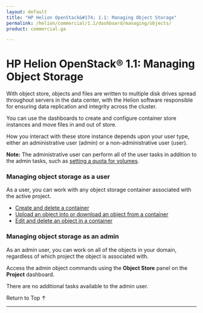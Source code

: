 ```yaml
---
layout: default
title: "HP Helion OpenStack&#174; 1.1: Managing Object Storage"
permalink: /helion/commercial/1.1/dashboard/managing/objects/
product: commercial.ga

---
```

<!--PUBLISHED-->

<script>

function PageRefresh {
onLoad="window.refresh"
}

PageRefresh();

</script>

<!-- <p style="font-size: small;"> <a href="/helion/commercial/1.1/ga1/install/">&#9664; PREV</a> | <a href="/helion/commercial/1.1/ga1/install-overview/">&#9650; UP</a> | <a href="/helion/commercial/1.1/ga1/">NEXT &#9654;</a></p> -->

# HP Helion OpenStack&#174; 1.1: Managing Object Storage

With object store, objects and files are written to multiple disk drives spread throughout servers in the data center, with the Helion software responsible for ensuring data replication and integrity across the cluster.

You can use the dashboards to create and configure container store instances and move files in and out of store. 
<p>How you interact with these store instance depends upon your user type, either an administrative user (admin) or a non-administrative user (user).</p> 

**Note:** The administrative user can perform all of the user tasks in addition to the admin tasks, such as [setting a quota for volumes](/helion/commercial/1.1/dashboard/managing/projects/).

### Managing object storage as a user ###

As a user, you can work with any object storage container associated with the active project. 

* [Create and delete a container](/helion/commercial/1.1/dashboard/managing/container/create/)
* [Upload an object into or download an object from a container](/helion/commercial/1.1/dashboard/managing/container/upload/)
* [Edit and delete an object in a container](/helion/commercial/1.1/dashboard/managing/container/edit/)

### Managing object storage as an admin ###

As an admin user, you can work on all of the objects in your domain, regardless of which project the object is associated with. 

Access the admin object commands using the **Object Store** panel on the **Project** dashboard.

There are no additional tasks available to the admin user.

<a href="#top" style="padding:14px 0px 14px 0px; text-decoration: none;"> Return to Top &#8593; </a>


----
